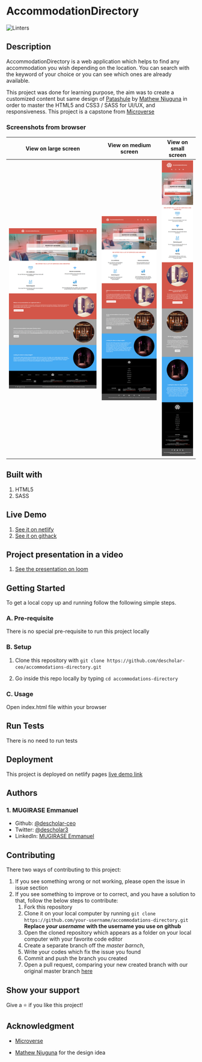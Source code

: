 # AccommodationDirectory
![Linters](https://github.com/descholar-ceo/accommodations-directory/workflows/Linters/badge.svg?branch=create-accommodations-directory)

## Description
AccommodationDirectory is a web application which helps to find any accommodation you wish depending on the location. You can search with the keyword of your choice or you can see which ones are already available.

This project was done for learning purpose, the aim was to create a customized content but same design of [Patashule](https://www.behance.net/gallery/25563385/PatashuleKE) by [Mathew Njuguna](https://www.behance.net/mathewnjuguna) in order to master the HTML5 and CSS3 / SASS for UI/UX, and responsiveness. This project is a capstone from [Microverse](https://www.microverse.org/)

### Screenshots from browser

| View on large screen | View on medium screen | View on small screen |
| --- | --- | --- |
| ![](/assets/img/accommodation-lg.png) | ![](/assets/img/accommodation-md.png) | ![](/assets/img/accommodation-sm.png) |

## Built with 
1. HTML5 
1. SASS

## Live Demo
1. [See it on netlify](https://bit.ly/accommodations-directory)
1. [See it on githack](https://bit.ly/accommodations-directory-githack)

## Project presentation in a video
1. [See the presentation on loom](https://www.loom.com/share/7e76cfb6f6dc446485b66c12629bba1f)

## Getting Started
To get a local copy up and running follow the following simple steps.

### A. Pre-requisite 
There is no special pre-requisite to run this project locally

### B. Setup
1. Clone this repository with `git clone https://github.com/descholar-ceo/accommodations-directory.git`

1. Go inside this repo locally by typing `cd accommodations-directory`

### C. Usage
Open index.html file within your browser

## Run Tests
There is no need to run tests

## Deployment
This project is deployed on netlify pages [live demo link](https://bit.ly/accommodations-directory)

## Authors
### 1. MUGIRASE Emmanuel
* Github: [@descholar-ceo](https://github.com/descholar-ceo)
* Twitter: [@descholar3](https://twitter.com/descholar3)
* LinkedIn: [MUGIRASE Emmanuel](https://www.linkedin.com/in/mugirase-emmanuel-a90b49143)

## Contributing
There two ways of contributing to this project:

1. If you see something wrong or not working, please open the issue in issue section
1. If you see something to improve or to correct, and you have a solution to that, follow the below steps to contribute:
    1. Fork this repository
    1. Clone it on your local computer by running `git clone https://github.com/your-username/accommodations-directory.git` __Replace *your username* with the username you use on github__
    1. Open the cloned repository which appears as a folder on your local computer with your favorite code editor
    1. Create a separate branch off the *master barnch*,
    1. Write your codes which fix the issue you found
    1. Commit and push the branch you created
    1. Open a pull request, comparing your new created branch with our original master branch [here](https://github.com/descholar-ceo/accommodations-directory/)

## Show your support 
Give a ⭐️ if you like this project!

## Acknowledgment
* [Microverse](https://www.microvese.org)

* [Mathew Njuguna](https://www.behance.net/mathewnjuguna) for the design idea
